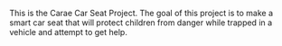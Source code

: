 This is the Carae Car Seat Project. The goal of this project is to make a smart car seat that will protect children from danger while trapped in a vehicle and attempt to get help.
